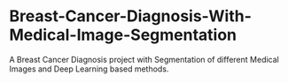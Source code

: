 # Breast-Cancer-Diagnosis-With-Medical-Image-Segmentation
A Breast Cancer Diagnosis project with Segmentation of different Medical Images and Deep Learning based methods.
